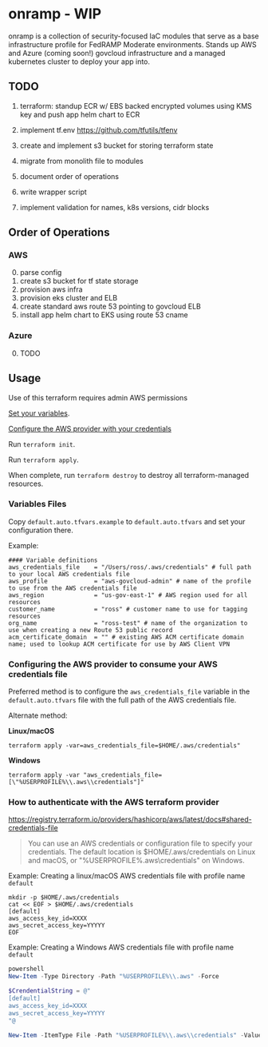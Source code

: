 # onramp - WIP

onramp is a collection of security-focused IaC modules that serve as a base infrastructure profile for FedRAMP Moderate environments. Stands up AWS and Azure (coming soon!) govcloud infrastructure and a managed kubernetes cluster to deploy your app into.

## TODO

1) terraform: standup ECR w/ EBS backed encrypted volumes using KMS key and push app helm chart to ECR 

2) implement tf.env https://github.com/tfutils/tfenv

3) create and implement s3 bucket for storing terraform state

4) migrate from monolith file to modules

5) document order of operations

6) write wrapper script

7) implement validation for names, k8s versions, cidr blocks


## Order of Operations

### AWS

0) parse config
1) create s3 bucket for tf state storage
2) provision aws infra
3) provision eks cluster and ELB
4) create standard aws route 53 pointing to govcloud ELB
5) install app helm chart to EKS using route 53 cname


### Azure

0) TODO

## Usage
Use of this terraform requires admin AWS permissions

[Set your variables](#variables-files).

[Configure the AWS provider with your credentials](#configuring-the-aws-provider-to-consume-your-aws-credentials-file)

Run `terraform init`. 

Run `terraform apply`. 

When complete, run `terraform destroy` to destroy all terraform-managed resources.

### Variables Files
Copy `default.auto.tfvars.example` to `default.auto.tfvars` and set your configuration there.

Example:
```
#### Variable definitions
aws_credentials_file    = "/Users/ross/.aws/credentials" # full path to your local AWS credentials file
aws_profile             = "aws-govcloud-admin" # name of the profile to use from the AWS credentials file
aws_region              = "us-gov-east-1" # AWS region used for all resources
customer_name           = "ross" # customer name to use for tagging resources
org_name                = "ross-test" # name of the organization to use when creating a new Route 53 public record
acm_certificate_domain  = "" # existing AWS ACM certificate domain name; used to lookup ACM certificate for use by AWS Client VPN
```

### Configuring the AWS provider to consume your AWS credentials file

Preferred method is to configure the `aws_credentials_file` variable in the `default.auto.tfvars` file with the full path of the AWS credentials file. 

Alternate method:

**Linux/macOS**

`terraform apply -var=aws_credentials_file=$HOME/.aws/credentials"`

**Windows**

`terraform apply -var "aws_credentials_file=[\"%USERPROFILE%\\.aws\\credentials"]"`


### How to authenticate with the AWS terraform provider
https://registry.terraform.io/providers/hashicorp/aws/latest/docs#shared-credentials-file

> You can use an AWS credentials or configuration file to specify your credentials. The default location is $HOME/.aws/credentials on Linux and macOS, or "%USERPROFILE%\.aws\credentials" on Windows. 


Example: Creating a linux/macOS AWS credentials file with profile name `default`

```shell
mkdir -p $HOME/.aws/credentials
cat << EOF > $HOME/.aws/credentials
[default]
aws_access_key_id=XXXX
aws_secret_access_key=YYYYY
EOF
```


Example: Creating a Windows AWS credentials file with profile name `default`

```powershell
powershell
New-Item -Type Directory -Path "%USERPROFILE%\\.aws" -Force

$CrendentialString = @" 
[default]
aws_access_key_id=XXXX
aws_secret_access_key=YYYYY
"@

New-Item -ItemType File -Path "%USERPROFILE%\\.aws\\credentials" -Value $CredentialString
```
